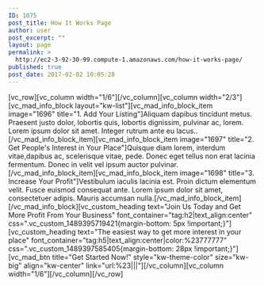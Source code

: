```yaml
---
ID: 1075
post_title: How It Works Page
author: user
post_excerpt: ""
layout: page
permalink: >
  http://ec2-3-92-30-99.compute-1.amazonaws.com/how-it-works-page/
published: true
post_date: 2017-02-02 10:05:28
---
```

[vc_row][vc_column width="1/6"][/vc_column][vc_column width="2/3"][vc_mad_info_block layout="kw-list"][vc_mad_info_block_item image="1696" title="1. Add Your Listing"]Aliquam dapibus tincidunt metus. Praesent justo dolor, lobortis quis, lobortis dignissim, pulvinar ac, lorem. Lorem ipsum dolor sit amet. Integer rutrum ante eu lacus..[/vc_mad_info_block_item][vc_mad_info_block_item image="1697" title="2. Get People's Interest in Your Place"]Quisque diam lorem, interdum vitae,dapibus ac, scelerisque vitae, pede. Donec eget tellus non erat lacinia fermentum. Donec in velit vel ipsum auctor pulvinar.[/vc_mad_info_block_item][vc_mad_info_block_item image="1698" title="3. Increase Your Profit"]Vestibulum iaculis lacinia est. Proin dictum elementum velit. Fusce euismod consequat ante. Lorem ipsum dolor sit amet, consectetuer adipis. Mauris accumsan nulla.[/vc_mad_info_block_item][/vc_mad_info_block][vc_custom_heading text="Join Us Today and Get More Profit From Your Business" font_container="tag:h2|text_align:center" css=".vc_custom_1489395719421{margin-bottom: 5px !important;}"][vc_custom_heading text="The easiest way to get more interest in your place" font_container="tag:h5|text_align:center|color:%23777777" css=".vc_custom_1489397585405{margin-bottom: 28px !important;}"][vc_mad_btn title="Get Started Now!" style="kw-theme-color" size="kw-big" align="kw-center" link="url:%23|||"][/vc_column][vc_column width="1/6"][/vc_column][/vc_row]